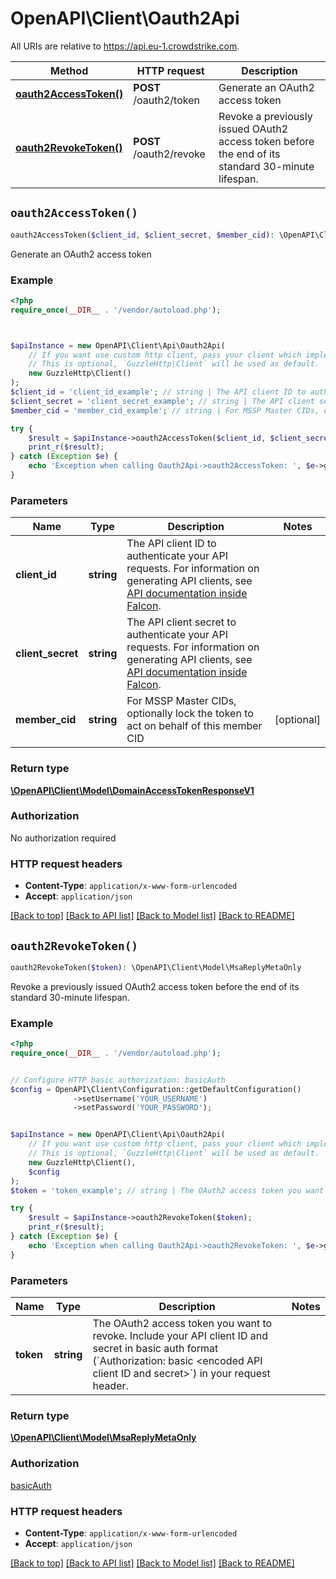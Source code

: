 # OpenAPI\Client\Oauth2Api

All URIs are relative to https://api.eu-1.crowdstrike.com.

Method | HTTP request | Description
------------- | ------------- | -------------
[**oauth2AccessToken()**](Oauth2Api.md#oauth2AccessToken) | **POST** /oauth2/token | Generate an OAuth2 access token
[**oauth2RevokeToken()**](Oauth2Api.md#oauth2RevokeToken) | **POST** /oauth2/revoke | Revoke a previously issued OAuth2 access token before the end of its standard 30-minute lifespan.


## `oauth2AccessToken()`

```php
oauth2AccessToken($client_id, $client_secret, $member_cid): \OpenAPI\Client\Model\DomainAccessTokenResponseV1
```

Generate an OAuth2 access token

### Example

```php
<?php
require_once(__DIR__ . '/vendor/autoload.php');



$apiInstance = new OpenAPI\Client\Api\Oauth2Api(
    // If you want use custom http client, pass your client which implements `GuzzleHttp\ClientInterface`.
    // This is optional, `GuzzleHttp\Client` will be used as default.
    new GuzzleHttp\Client()
);
$client_id = 'client_id_example'; // string | The API client ID to authenticate your API requests. For information on generating API clients, see [API documentation inside Falcon](https://falcon.crowdstrike.com/support/documentation/1/crowdstrike-api-introduction-for-developers).
$client_secret = 'client_secret_example'; // string | The API client secret to authenticate your API requests. For information on generating API clients, see [API documentation inside Falcon](https://falcon.crowdstrike.com/support/documentation/1/crowdstrike-api-introduction-for-developers).
$member_cid = 'member_cid_example'; // string | For MSSP Master CIDs, optionally lock the token to act on behalf of this member CID

try {
    $result = $apiInstance->oauth2AccessToken($client_id, $client_secret, $member_cid);
    print_r($result);
} catch (Exception $e) {
    echo 'Exception when calling Oauth2Api->oauth2AccessToken: ', $e->getMessage(), PHP_EOL;
}
```

### Parameters

Name | Type | Description  | Notes
------------- | ------------- | ------------- | -------------
 **client_id** | **string**| The API client ID to authenticate your API requests. For information on generating API clients, see [API documentation inside Falcon](https://falcon.crowdstrike.com/support/documentation/1/crowdstrike-api-introduction-for-developers). |
 **client_secret** | **string**| The API client secret to authenticate your API requests. For information on generating API clients, see [API documentation inside Falcon](https://falcon.crowdstrike.com/support/documentation/1/crowdstrike-api-introduction-for-developers). |
 **member_cid** | **string**| For MSSP Master CIDs, optionally lock the token to act on behalf of this member CID | [optional]

### Return type

[**\OpenAPI\Client\Model\DomainAccessTokenResponseV1**](../Model/DomainAccessTokenResponseV1.md)

### Authorization

No authorization required

### HTTP request headers

- **Content-Type**: `application/x-www-form-urlencoded`
- **Accept**: `application/json`

[[Back to top]](#) [[Back to API list]](../../README.md#endpoints)
[[Back to Model list]](../../README.md#models)
[[Back to README]](../../README.md)

## `oauth2RevokeToken()`

```php
oauth2RevokeToken($token): \OpenAPI\Client\Model\MsaReplyMetaOnly
```

Revoke a previously issued OAuth2 access token before the end of its standard 30-minute lifespan.

### Example

```php
<?php
require_once(__DIR__ . '/vendor/autoload.php');


// Configure HTTP basic authorization: basicAuth
$config = OpenAPI\Client\Configuration::getDefaultConfiguration()
              ->setUsername('YOUR_USERNAME')
              ->setPassword('YOUR_PASSWORD');


$apiInstance = new OpenAPI\Client\Api\Oauth2Api(
    // If you want use custom http client, pass your client which implements `GuzzleHttp\ClientInterface`.
    // This is optional, `GuzzleHttp\Client` will be used as default.
    new GuzzleHttp\Client(),
    $config
);
$token = 'token_example'; // string | The OAuth2 access token you want to revoke.  Include your API client ID and secret in basic auth format (`Authorization: basic <encoded API client ID and secret>`) in your request header.

try {
    $result = $apiInstance->oauth2RevokeToken($token);
    print_r($result);
} catch (Exception $e) {
    echo 'Exception when calling Oauth2Api->oauth2RevokeToken: ', $e->getMessage(), PHP_EOL;
}
```

### Parameters

Name | Type | Description  | Notes
------------- | ------------- | ------------- | -------------
 **token** | **string**| The OAuth2 access token you want to revoke.  Include your API client ID and secret in basic auth format (&#x60;Authorization: basic &lt;encoded API client ID and secret&gt;&#x60;) in your request header. |

### Return type

[**\OpenAPI\Client\Model\MsaReplyMetaOnly**](../Model/MsaReplyMetaOnly.md)

### Authorization

[basicAuth](../../README.md#basicAuth)

### HTTP request headers

- **Content-Type**: `application/x-www-form-urlencoded`
- **Accept**: `application/json`

[[Back to top]](#) [[Back to API list]](../../README.md#endpoints)
[[Back to Model list]](../../README.md#models)
[[Back to README]](../../README.md)
